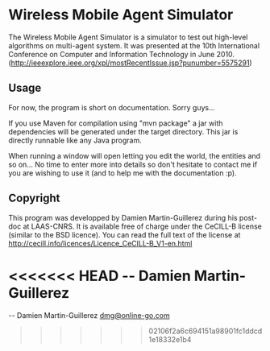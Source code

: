 Wireless Mobile Agent Simulator
===============================

The Wireless Mobile Agent Simulator is a simulator to test out
high-level algorithms on multi-agent system. It was presented
at the 10th International Conference on Computer and Information
Technology in June 2010.
(http://ieeexplore.ieee.org/xpl/mostRecentIssue.jsp?punumber=5575291)

Usage
-----

For now, the program is short on documentation. Sorry guys...

If you use Maven for compilation using "mvn package" a
jar with dependencies will be generated under the target
directory. This jar is directly runnable like any Java
program.

When running a window will open letting you edit the
world, the entities and so on... No time to enter more
into details so don't hesitate to contact me if you are
wishing to use it (and to help me with the documentation :p).

Copyright
---------
This program was developped by Damien Martin-Guillerez during
his post-doc at LAAS-CNRS. It is available free of charge under
the CeCILL-B license (similar to the BSD licence). You
can read the full text of the license at
http://cecill.info/licences/Licence_CeCILL-B_V1-en.html

<<<<<<< HEAD
-- Damien Martin-Guillerez <dmg at online dash go dot com>
=======
-- Damien Martin-Guillerez <dmg@online-go.com>
>>>>>>> 02106f2a6c694151a98901fc1ddcd1e18332e1b4
